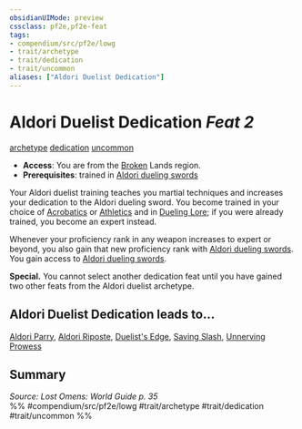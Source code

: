 ```yaml
---
obsidianUIMode: preview
cssclass: pf2e,pf2e-feat
tags:
- compendium/src/pf2e/lowg
- trait/archetype
- trait/dedication
- trait/uncommon
aliases: ["Aldori Duelist Dedication"]
---
```

# Aldori Duelist Dedication  *Feat 2*  
[archetype](rules/traits/archetype.md)  [dedication](rules/traits/dedication.md)  [uncommon](rules/traits/uncommon.md)  

- **Access**: You are from the [Broken](rules/conditions.md#Broken) Lands region.
- **Prerequisites**: trained in [Aldori dueling swords](compendium/equipment/items/aldori-dueling-sword-lowg.md)

Your Aldori duelist training teaches you martial techniques and increases your dedication to the Aldori dueling sword. You become trained in your choice of [Acrobatics](compendium/skills.md#Acrobatics) or [Athletics](compendium/skills.md#Athletics) and in [Dueling Lore](compendium/skills.md#Lore); if you were already trained, you become an expert instead.

Whenever your proficiency rank in any weapon increases to expert or beyond, you also gain that new proficiency rank with [Aldori dueling swords](compendium/equipment/items/aldori-dueling-sword-lowg.md). You gain access to [Aldori dueling swords](compendium/equipment/items/aldori-dueling-sword-lowg.md).

**Special.** You cannot select another dedication feat until you have gained two other feats from the Aldori duelist archetype.

## Aldori Duelist Dedication leads to...

[Aldori Parry](compendium/feats/aldori-parry-lowg.md), [Aldori Riposte](compendium/feats/aldori-riposte-lowg.md), [Duelist's Edge](compendium/feats/duelists-edge-lowg.md), [Saving Slash](compendium/feats/saving-slash-lowg.md), [Unnerving Prowess](compendium/feats/unnerving-prowess-lowg.md)

## Summary

*Source: Lost Omens: World Guide p. 35*  
%% #compendium/src/pf2e/lowg #trait/archetype #trait/dedication #trait/uncommon %%